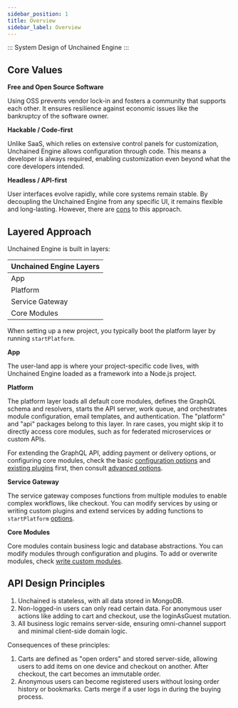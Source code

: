```yaml
---
sidebar_position: 1
title: Overview
sidebar_label: Overview
---
```


::: System Design of Unchained Engine :::

## Core Values

**Free and Open Source Software**

Using OSS prevents vendor lock-in and fosters a community that supports each other. It ensures resilience
against economic issues like the bankruptcy of the software owner.

**Hackable / Code-first**

Unlike SaaS, which relies on extensive control panels for customization, Unchained Engine allows
configuration through code. This means a developer is always required, enabling customization even beyond
what the core developers intended.

**Headless / API-first**

User interfaces evolve rapidly, while core systems remain stable. By decoupling the Unchained Engine from
any specific UI, it remains flexible and long-lasting. However, there are
[cons](https://www.semrush.com/blog/going-headless-ecommerce-store/) to this approach.

## Layered Approach

Unchained Engine is built in layers:

| Unchained Engine Layers |
| ----------------------- |
| App                     |
| Platform                |
| Service Gateway         |
| Core Modules            |

When setting up a new project, you typically boot the platform layer by running `startPlatform`.

**App**

The user-land app is where your project-specific code lives, with Unchained Engine loaded as a framework
into a Node.js project.

**Platform**

The platform layer loads all default core modules, defines the GraphQL schema and resolvers, starts the
API server, work queue, and orchestrates module configuration, email templates, and authentication. The
"platform" and "api" packages belong to this layer. In rare cases, you might skip it to directly access
core modules, such as for federated microservices or custom APIs.

For extending the GraphQL API, adding payment or delivery options, or configuring core modules, check the
basic [configuration options](../config/booting) and [existing plugins](../plugins/plugin-overview.md)
first, then consult [advanced options](../advanced/overview).

**Service Gateway**

The service gateway composes functions from multiple modules to enable complex workflows, like checkout.
You can modify services by using or writing custom plugins and extend services by adding functions to
`startPlatform`
[options](https://docs.unchained.shop/types/interfaces/_unchainedshop_core.UnchainedCoreOptions.html).

**Core Modules**

Core modules contain business logic and database abstractions. You can modify modules through
configuration and plugins. To add or overwrite modules, check
[write custom modules](../advanced/custom-modules).

## API Design Principles

1. Unchained is stateless, with all data stored in MongoDB.
2. Non-logged-in users can only read certain data. For anonymous user actions like adding to cart and
   checkout, use the loginAsGuest mutation.
3. All business logic remains server-side, ensuring omni-channel support and minimal client-side domain
   logic.

Consequences of these principles:

1. Carts are defined as "open orders" and stored server-side, allowing users to add items on one device
   and checkout on another. After checkout, the cart becomes an immutable order.
2. Anonymous users can become registered users without losing order history or bookmarks. Carts merge if
   a user logs in during the buying process.

